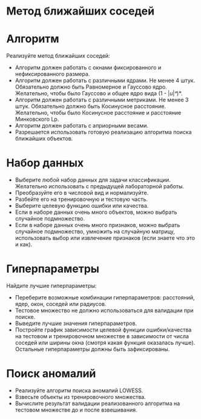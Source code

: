 # Метод ближайших соседей


# Алгоритм

Реализуйте метод ближайших соседей:

* Алгоритм должен работать с окнами фиксированного и нефиксированного размера.  
* Алгоритм должен работать с различными ядрами. Не менее 4 штук. Обязательно должно быть Равномерное и Гауссово ядро. Желательно, чтобы было Гауссово и общее ядро вида (1 \- |*u*|*ᵃ*)*ᵇ*.  
* Алгоритм должен работать с различными метриками. Не менее 3 штук. Обязательно должно быть Косинусное расстояние. Желательно, чтобы было Косинусное расстояние и расстояние Минковского Lp.  
* Алгоритм должен работать с априорными весами.  
* Разрешается использовать готовую реализацию алгоритма поиска ближайших объектов.

# Набор данных

* Выберите любой набор данных для задачи классификации. Желательно использовать с предыдущей лабораторной работы.  
* Преобразуйте его в числовой вид и нормализуйте.  
* Разбейте его на тренировочную и тестовую часть.  
* Выберите целевую функцию ошибки или качества.  
* Если в наборе данных очень много объектов, можно выбрать случайное подмножество.  
* Если в наборе данных очень много признаков, можно выбрать случайное подмножество, умножить на случайную матрицу, использовать выбор или извлечение признаков (если знаете что это и как).

# Гиперпараметры

Найдите лучшие гиперпараметры:

* Переберите возможные комбинации гиперпараметров: расстояний, ядер, окон, соседей или радиусов.  
* Тестовое множество не должно использоваться для валидации при поиске.  
* Выведите лучшие значения гиперпараметров.  
* Постройте график зависимости целевой функции ошибки/качества на тестовом и тренировочном множестве в зависимости от числа соседей или ширины окна (смотря какая функция оказалась лучше). Остальные гиперпараметры должны быть зафиксированы.

# Поиск аномалий

* Реализуйте алгоритм поиска аномалий LOWESS.  
* Взвесьте объекты из тренировочного множества.  
* Вычислите результат валидации реализованного алгоритма на тестовом множестве до и после взвешивания.
